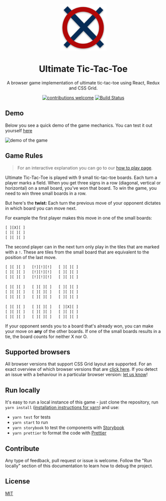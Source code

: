 
<p align="center">
  <img src="https://github.com/maracuja-juice/ultimate-tic-tac-react/blob/master/public/android-chrome-192x192.png"
width="150" alt="tic tac toe logo" />
</p>
<h1 align="center">Ultimate Tic-Tac-Toe</h1>


<div align="center">

A browser game implementation of ultimate tic-tac-toe using React, Redux and CSS Grid.

[![contributions welcome](https://img.shields.io/badge/contributions-welcome-brightgreen.svg?style=flat)](https://github.com/ultimate-ttt/ultimate-ttt/issues)
[![Build Status](https://github.com/ultimate-ttt/ultimate-ttt/actions/workflows/main.yml/badge.svg?branch=master)](https://github.com/ultimate-ttt/ultimate-ttt/actions/workflows/main.yml)

</div>

## Demo

Below you see a quick demo of the game mechanics.
You can test it out yourself [here](https://playtictactoe.xyz/)

<img src="https://user-images.githubusercontent.com/16801528/38771159-2815f1ec-401e-11e8-8edb-157b58403761.gif" alt="demo of the game" width="500">

## Game Rules

> For an interactive explanation you can go to our [how to play page](https://playtictactoe.xyz/howtoplay).

Ultimate Tic-Tac-Toe is played with 9 small tic-tac-toe boards.
Each turn a player marks a field. When you get three signs in a row (diagonal, vertical or horizontal) on a small board, you’ve won that board.
To win the game, you need to win three small boards in a row.

But here's the **twist:**
Each turn the previous move of your opponent dictates in which board you can move next.

For example the first player makes this move in one of the small boards:
```
[ ][X][ ]
[ ][ ][ ]
[ ][ ][ ]
```
The second player can in the next turn only play in the tiles that are marked with a `!`. These are tiles from the small board that are equivalent to the position of the last move.
```
[ ][ ][ ]   [!][!][!]   [ ][ ][ ]
[ ][ ][ ]   [!][!][!]   [ ][ ][ ]
[ ][ ][ ]   [!][!][!]   [ ][ ][ ]

[ ][ ][ ]   [ ][ ][ ]   [ ][ ][ ]
[ ][ ][ ]   [ ][ ][ ]   [ ][ ][ ]
[ ][ ][ ]   [ ][ ][ ]   [ ][ ][ ]

[ ][ ][ ]   [ ][ ][ ]   [ ][X][ ]
[ ][ ][ ]   [ ][ ][ ]   [ ][ ][ ]
[ ][ ][ ]   [ ][ ][ ]   [ ][ ][ ]
```

If your opponent sends you to a board that's already won, you can make your move on **any** of the other boards.
If one of the small boards results in a tie, the board counts for neither X nor O.

## Supported browsers
All browser versions that support CSS Grid layout are supported. For an exact overview of which browser versions that are [click here](https://caniuse.com/#feat=css-grid). If you detect an issue with a behaviour in a particular browser version: [let us know](https://github.com/ultimate-ttt/ultimate-ttt/issues/new?template=bug_report.md)!

## Run locally
It's easy to run a local instance of this game - just clone the repository, run `yarn install` ([installation instructions for yarn](https://yarnpkg.com/en/docs/install)) and use:

- `yarn test` for tests
- `yarn start` to run
- `yarn storybook` to test the components with [Storybook](https://github.com/storybooks/storybook)
- `yarn prettier` to format the code with [Prettier](https://github.com/prettier/prettier)

## Contribute

Any type of feedback, pull request or issue is welcome. Follow the "Run locally" section of this documentation to learn how to debug the project.


## License
[MIT](https://tldrlegal.com/license/mit-license)
